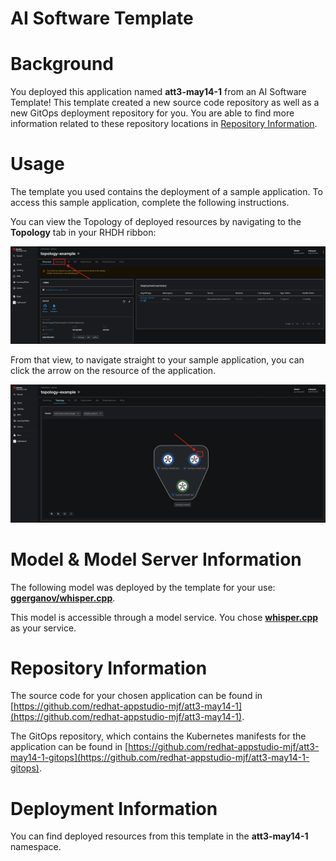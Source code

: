 # AI Software Template

# Background

You deployed this application named **att3-may14-1** from an AI Software Template! This template created a new source code repository as well as a new GitOps deployment repository for you. You are able to find more information related to these repository locations in [Repository Information](#repository-information).

# Usage

The template you used contains the deployment of a sample application. To access this sample application, complete the following instructions.

You can view the Topology of deployed resources by navigating to the **Topology** tab in your RHDH ribbon:

![Topology Ribbon](./images/topology-ribbon.png)

From that view, to navigate straight to your sample application, you can click the arrow on the resource of the application.

![Topology View Application Link](./images/topology-app-link.png)

# Model & Model Server Information
The following model was deployed by the template for your use: **[ggerganov/whisper.cpp](https://huggingface.co/ggerganov/whisper.cpp)**.

This model is accessible through a model service. You chose **[whisper.cpp]( https://github.com/containers/ai-lab-recipes/tree/main/model_servers/whispercpp)** as your service.

# Repository Information

The source code for your chosen application can be found in [https://github.com/redhat-appstudio-mjf/att3-may14-1](https://github.com/redhat-appstudio-mjf/att3-may14-1).

The GitOps repository, which contains the Kubernetes manifests for the application can be found in 
[https://github.com/redhat-appstudio-mjf/att3-may14-1-gitops](https://github.com/redhat-appstudio-mjf/att3-may14-1-gitops). 

# Deployment Information

You can find deployed resources from this template in the **att3-may14-1** namespace.
